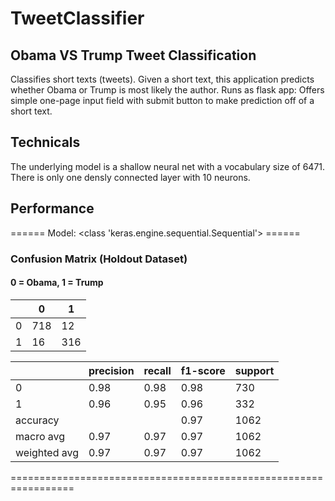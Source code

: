 # TweetClassifier
## Obama VS Trump Tweet Classification
Classifies short texts (tweets). Given a short text, this application predicts whether Obama or Trump is most likely the author.
Runs as flask app: Offers simple one-page input field with submit button to make prediction off of a short text.

## Technicals
The underlying model is a shallow neural net with a vocabulary size of 6471. There is only one densly connected layer with 10 neurons.


## Performance
====== Model: <class 'keras.engine.sequential.Sequential'> ======
### Confusion Matrix (Holdout Dataset)
#### 0 = Obama, 1 = Trump

|  |0  | 1 |
|--|---|---|
|0 |718| 12|
|1 |16 | 316|

|              |precision|    recall|  f1-score |  support|
|--------------|---------|----------|-----------|---------|
|           0  |   0.98  |    0.98  |   0.98    |   730   |
|           1  |   0.96  |    0.95  |   0.96    |   332   |
|    accuracy  |         |          |   0.97    |  1062   |
|   macro avg  |   0.97  |    0.97  |   0.97    |  1062   |
|weighted avg  |   0.97  |    0.97  |   0.97    |  1062   |

=================================================================